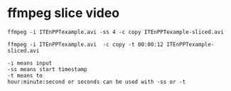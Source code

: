 # ffmpeg slice video

```
ffmpeg -i ITEnPPTexample.avi -ss 4 -c copy ITEnPPTexample-sliced.avi 
```

```
ffmpeg -i ITEnPPTexample.avi  -c copy -t 00:00:12 ITEnPPTexample-sliced.avi 
```

```
-i means input
-ss means start timestamp
-t means to
hour:minute:second or seconds can be used with -ss or -t
```